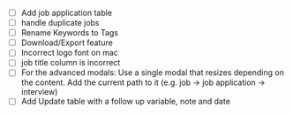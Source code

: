 * [ ] Add job application table
* [ ] handle duplicate jobs
* [ ] Rename Keywords to Tags
* [ ] Download/Export feature
* [ ] Incorrect logo font on mac
* [ ] job title column is incorrect
* [ ] For the advanced modals: Use a single modal that resizes depending on the content. Add the current path to it (e.g. job -> job application -> interview)
* [ ] Add Update table with a follow up variable, note and date